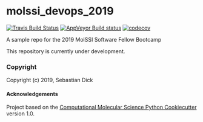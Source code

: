 molssi_devops_2019
==============================
[//]: # (Badges)
[![Travis Build Status](https://travis-ci.org/semodi/molssi_devops_2019.png)](https://travis-ci.org/semodi/molssi_devops_2019)
[![AppVeyor Build status](https://ci.appveyor.com/api/projects/status/REPLACE_WITH_APPVEYOR_LINK/branch/master?svg=true)](https://ci.appveyor.com/project/REPLACE_WITH_OWNER_ACCOUNT/molssi_devops_2019/branch/master)
[![codecov](https://codecov.io/gh/semodi/molssi_devops_2019/branch/master/graph/badge.svg)](https://codecov.io/gh/semodi/molssi_devops_2019/branch/master)

A sample repo for the 2019 MolSSI Software Fellow Bootcamp

This repository is currently under development.

### Copyright

Copyright (c) 2019, Sebastian Dick


#### Acknowledgements
 
Project based on the 
[Computational Molecular Science Python Cookiecutter](https://github.com/molssi/cookiecutter-cms) version 1.0.
